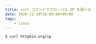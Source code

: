 ```yaml
---
title: curl コマンドでグローバル IP を調べる
date: 2020-11-10T16:09:00+09:00
tags:
    - linux
---
```


```bash
$ curl httpbin.org/ip
```
